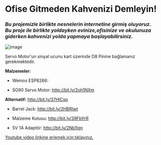 # Ofise Gitmeden Kahvenizi Demleyin! #
### *Bu projemizle birlikte nesnelerin internetine girmiş oluyoruz. Bu proje ile birlikte yoldayken evinize,ofisinize ve okulunuza giderken kahvenizi yolda yapmaya başlayabilirsiniz.* ###
![image](https://user-images.githubusercontent.com/101178401/179974506-4baf7767-83d1-4273-ad04-c737543df613.png)

Servo Motor'un sinyal ucunu kart üzerinde D8 Pinine bağlamanız gerekmektedir. 

**Malzemeler:**
- Wemos ESP8266: 

- SG90 Servo Motor: http://bit.ly/2oh1NXm

**Alternatif:** http://bit.ly/37HlCsp

- Barrel Jack: http://bit.ly/2HBRIwt

- Malzeme Kutusu: http://bit.ly/39FbYrR

- 5V 1A Adaptör: http://bit.ly/2Nb1Ign

[Youtube video linkine erişmek için tıklayınız.](https://www.youtube.com/watch?v=jmaZRd4xoVQ)
